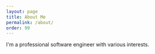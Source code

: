 ```yaml
---
layout: page
title: About Me
permalink: /about/
order: 99
---
```


I'm a professional software engineer with various interests.
